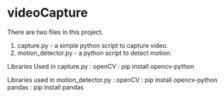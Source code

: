 # videoCapture
There are two files in this project.

1. capture.py - a simple python script to capture video.
2. motion_detector.py - a python script to detect motion.

Libraries Used in capture.py :
openCV : pip install opencv-python

Libraries used in motion_detector.py :
openCV : pip install opencv-python 
pandas : pip install pandas
